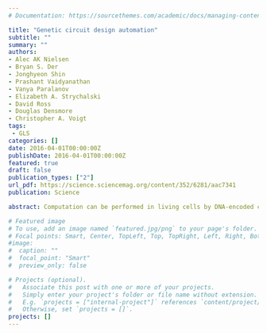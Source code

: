 ```yaml
---
# Documentation: https://sourcethemes.com/academic/docs/managing-content/

title: "Genetic circuit design automation"
subtitle: ""
summary: ""
authors:
- Alec AK Nielsen
- Bryan S. Der
- Jonghyeon Shin
- Prashant Vaidyanathan
- Vanya Paralanov
- Elizabeth A. Strychalski
- David Ross
- Douglas Densmore
- Christopher A. Voigt
tags: 
 - GLS
categories: []
date: 2016-04-01T00:00:00Z
publishDate: 2016-04-01T00:00:00Z
featured: true
draft: false
publication_types: ["2"]
url_pdf: https://science.sciencemag.org/content/352/6281/aac7341
publication: Science

abstract: Computation can be performed in living cells by DNA-encoded circuits that process sensory information and control biological functions. Their construction is time-intensive, requiring manual part assembly and balancing of regulator expression. We describe a design environment, Cello, in which a user writes Verilog code that is automatically transformed into a DNA sequence. Algorithms build a circuit diagram, assign and connect gates, and simulate performance. Reliable circuit design requires the insulation of gates from genetic context, so that they function identically when used in different circuits. We used Cello to design 60 circuits for Escherichia coli (880,000 base pairs of DNA), for which each DNA sequence was built as predicted by the software with no additional tuning. Of these, 45 circuits performed correctly in every output state (up to 10 regulators and 55 parts), and across all circuits 92% of the output states functioned as predicted. Design automation simplifies the incorporation of genetic circuits into biotechnology projects that require decision-making, control, sensing, or spatial organization.

# Featured image
# To use, add an image named `featured.jpg/png` to your page's folder.
# Focal points: Smart, Center, TopLeft, Top, TopRight, Left, Right, BottomLeft, Bottom, BottomRight.
#image: 
#  caption: ""
#  focal_point: "Smart"
#  preview_only: false

# Projects (optional).
#   Associate this post with one or more of your projects.
#   Simply enter your project's folder or file name without extension.
#   E.g. `projects = ["internal-project"]` references `content/project/deep-learning/index.md`.
#   Otherwise, set `projects = []`.
projects: []
---
```

